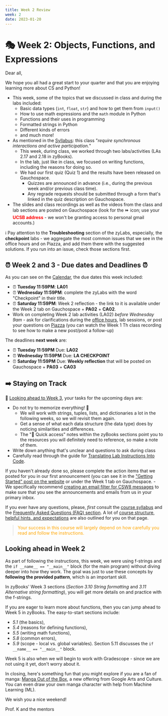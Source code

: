 ```yaml
---
title: Week 2 Review 
week: 2
date: 2023-01-20
---
```


# 🎭 Week 2: Objects, Functions, and Expressions

Dear all,

We hope you all had a great start to your quarter and that you are enjoying learning more about CS and Python!
* This week, some of the topics that we discussed in class and during the labs included:  
    - Basic data types (`int`, `float`, `str`) and how to get them from `input()`
    - How to use math expressions and the `math` module in Python
    - Functions and their uses in programming
    - Formatted strings in Python
    - Different kinds of errors 
    - and much more!
* As mentioned in the [Syllabus]({{site.url}}/{{site.baseurl}}/about#online-class): this class "_require synchronous interactions and active participation._" 
    - This week, during class, we worked through two labs/activities (LAs 2.17 and 2.18 in zyBooks).
    - In the lab, just like in class, we focused on writing functions, including the reasons for doing so.
    - We had our first quiz (Quiz 1) and the results have been released on Gauchospace. 
        - Quizzes are announced in advance (i.e., during the previous week and/or previous class time). 
        - Any regrade requests should be submitted through a form that's linked in the quiz description on Gauchospace.
* The slides and class recordings as well as the videos from the class and lab sections are posted on Gauchospace (look for the ⏩ icon; use your <span style="color:red">**UCSB address**</span> - we won't be granting access to personal gmail accounts.)

ℹ️ Pay attention to the **Troubleshooting** section of the zyLabs, especially, the **checkpoint** labs - we aggregate the most common issues that we see in the office hours and on Piazza, and add them there with the suggested solutions.
If you run into an issue, check those sections first.


## ⏰ Week 2 and 3 - Due dates and Deadlines ⏰
As you can see on the [Calendar]({{site.url}}/{{site.baseurl}}/calendar#week-2), the due dates this week included:
* ⏰  **Tuesday 11:59PM**: **LA01**
* ⏰  **Wednesday 11:59PM**: complete the zyLabs with the word "Checkpoint" in their title.
* ⏰  **Saturday 11:59PM**: Week 2 reflection - the link to it is available under the Week 2 tab on Gauchospace + **PA02** + **CA02**.
* Work on completing Week 2 lab activities (LA02) _before Wednesday 9am_ - ask for clarifications during the [office hours]({{site.url}}/{{site.baseurl}}/schedule/), lab sessions, or post your questions on [Piazza]({{site.aux_links.Piazza}}) (you can watch the Week 1 Th class recording to see how to make a new post/post a follow-up)

The deadlines **next week** are:
* ⏰ **Tuesday 11:59PM** Due: **LA02**
* ⏰ **Wednesday 11:59PM** Due: **LA CHECKPOINT**
* ⏰ **Saturday 11:59PM** Due: **Weekly reflection** that will be posted on Gauchospace + **PA03** + **CA03**


## ➡️    Staying on Track

🔮 [Looking ahead to Week 3]({{site.url}}/{{site.baseurl}}/calendar#week-3), your tasks for the upcoming days are:
* Do not try to memorize everything! 💎
    - We will work with strings, tuples, lists, and dictionaries a lot in the following weeks, so we will revisit them again.
    - Get a sense of what each data structure (the data type) does by noticing similarities and differences.
    - The "📎 Quick access" notes within the zyBooks sections point you to the resources you will definitely need to reference, so make a note of them.
* Write down anything that's unclear and questions to ask during class
* Carefully read through the guide for [Translating Lab Instructions Into Code]({{site.url}}/{{site.baseurl}}/ref/labtocode). 

If you haven't already done so, please complete the action items that we posted for you in our first announcement (you can see it in the ["Getting Started" post on the website]({{site.url}}/{{site.baseurl}}/announcements/) or under the Week 1 tab on Gauchospace. 
    - We specifically recommend [creating an email filter for CSW8 messages]({{site.url}}/{{site.baseurl}}/success#create-an-email-filter) to make sure that you see the announcements and emails from us in your primary inbox.

If you ever have any questions, please, _first_ consult the [course syllabus]({{site.url}}/{{site.baseurl}}/about) and the [Frequently Asked Questions (FAQ) section]({{site.url}}/{{site.baseurl}}/faq). A lot of [course structure, helpful hints, and expectations]({{site.url}}/{{site.baseurl}}/faq/#weekly-pattern-and-planning-your-work) are also outlined for you on that page.

> <span style="color:orange"> Your success in this course will largely depend on how carefully you read and follow the instructions.</span>

## Looking ahead in Week 2

As part of following the instructions, this week, we were using f-strings and the `if __name__ == "__main__"` block (for the main program) without diving deeper into how they work. The goal was just to use these concepts by **following the provided pattern**, which is an important skill.

In zyBooks' Week 3 sections (_Section 3.10 String formatting_ and _3.11 Alternative string formatting_), you will get more details on and practice with the f-strings. 

If you are eager to learn more about functions, then you can jump ahead to Week 5 in zyBooks. 
The easy-to-start sections include: 
* _5.1_ (the basics), 
* _5.4_ (reasons for defining functions), 
* _5.5_ (writing math functions), 
* _5.8_ (common errors),
* _5.9_ (scope - local vs. global variables). 
Section 5.11 discusses the `if __name__ == "__main__"` block.

Week 5 is also when we will begin to work with Gradescope - since we are not using it yet, don't worry about it.

In closing, here's something fun that you might explore if you are a fan of manga: [Manga Out of the Box](https://artsandculture.google.com/project/manga), a new offering from Google Arts and Culture.  You can even draw your own manga character with help from Machine Learning (ML).

We wish you a nice weekend!

Prof. K and the mentors
